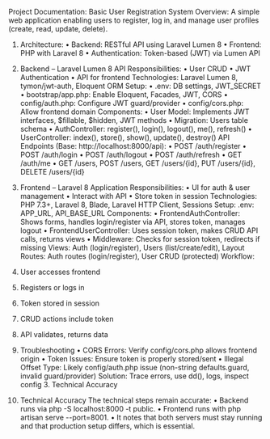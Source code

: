 Project Documentation: Basic User Registration System
Overview: A simple web application enabling users to register, log in, and manage user profiles (create, read, update, delete).

1. Architecture:
•	Backend: RESTful API using Laravel Lumen 8
•	Frontend: PHP with Laravel 8
•	Authentication: Token-based (JWT) via Lumen API

2. Backend – Laravel Lumen 8 API
Responsibilities:
•	User CRUD
•	JWT Authentication
•	API for frontend
Technologies: Laravel Lumen 8, tymon/jwt-auth, Eloquent ORM
Setup:
•	.env: DB settings, JWT_SECRET
•	bootstrap/app.php: Enable Eloquent, Facades, JWT, CORS
•	config/auth.php: Configure JWT guard/provider
•	config/cors.php: Allow frontend domain
Components:
•	User Model: Implements JWT interfaces, $fillable, $hidden, JWT methods
•	Migration: Users table schema
•	AuthController: register(), login(), logout(), me(), refresh()
•	UserController: index(), store(), show(), update(), destroy()
API Endpoints (Base: http://localhost:8000/api):
•	POST /auth/register
•	POST /auth/login
•	POST /auth/logout
•	POST /auth/refresh
•	GET /auth/me
•	GET /users, POST /users, GET /users/{id}, PUT /users/{id}, DELETE /users/{id}

3. Frontend – Laravel 8 Application
Responsibilities:
•	UI for auth & user management
•	Interact with API
•	Store token in session
Technologies: PHP 7.3+, Laravel 8, Blade, Laravel HTTP Client, Sessions
Setup: .env: APP_URL, API_BASE_URL
Components:
•	FrontendAuthController: Shows forms, handles login/register via API, stores token, manages logout
•	FrontendUserController: Uses session token, makes CRUD API calls, returns views
•	Middleware: Checks for session token, redirects if missing
Views: Auth (login/register), Users (list/create/edit), Layout
Routes: Auth routes (login/register), User CRUD (protected)
Workflow:
1.	User accesses frontend
2.	Registers or logs in
3.	Token stored in session
4.	CRUD actions include token
5.	API validates, returns data
   
4. Troubleshooting
•	CORS Errors: Verify config/cors.php allows frontend origin
•	Token Issues: Ensure token is properly stored/sent
•	Illegal Offset Type: Likely config/auth.php issue (non-string defaults.guard, invalid guard/provider)
Solution: Trace errors, use dd(), logs, inspect config 3. Technical Accuracy

5. Technical Accuracy
The technical steps remain accurate:
	•	Backend runs via php -S localhost:8000 -t public.
	•	Frontend runs with php artisan serve --port=8001.
	•	It notes that both servers must stay running and that production setup differs, which is essential.


